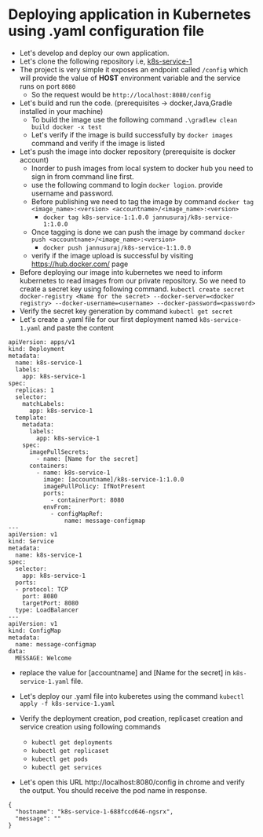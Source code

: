 # Deploying application in Kubernetes using .yaml configuration file

-   Let's develop and deploy our own application. 
-   Let's clone the following repository i.e, [k8s-service-1](https://github.com/surajthedeveloper/k8s-service-1)
-   The project is very simple it exposes an endpoint called ```/config``` which will provide the value of **HOST** environment variable and the service runs on port ```8080```
    -   So the request would be ```http://localhost:8080/config```
-   Let's build and run the code. (prerequisites -> docker,Java,Gradle installed in your machine)
    -   To build the image use the following command   ```.\gradlew clean build docker -x test``` 
    -   Let's verify if the image is build successfully by ```docker images``` command and verify if the image is listed
-   Let's push the image into docker repository (prerequisite is docker account)
    -   Inorder to push images from local system to docker hub you need to sign in from command line first.
    -   use the following command to login ```docker logion```. provide username and password.
    -   Before publishing we need to tag the image by command ```docker tag <image_name>:<version> <accountname>/<image_name>:<version>```
        -   ```docker tag k8s-service-1:1.0.0 jannusuraj/k8s-service-1:1.0.0```
    -   Once tagging is done we can push the image by command ```docker push <accountname>/<image_name>:<version>```
        -   ```docker push jannusuraj/k8s-service-1:1.0.0```
    -   verify if the image upload is successful by visiting https://hub.docker.com/ page
-   Before deploying our image into kubernetes we need to inform kubernetes to read images from our private repository. So we need to create a secret key using following command. ```kubectl create secret docker-registry <Name for the secret> --docker-server=<docker registry> --docker-username=<username> --docker-password=<password>```
-   Verify the secret key generation by command ```kubectl get secret```
-   Let's create a .yaml file for our first deployment named ```k8s-service-1.yaml``` and paste the content

```
apiVersion: apps/v1
kind: Deployment
metadata:
  name: k8s-service-1
  labels:
    app: k8s-service-1
spec:
  replicas: 1
  selector:
    matchLabels:
      app: k8s-service-1
  template:
    metadata:
      labels:
        app: k8s-service-1
    spec:
      imagePullSecrets:
        - name: [Name for the secret]
      containers:
        - name: k8s-service-1
          image: [accountname]/k8s-service-1:1.0.0
          imagePullPolicy: IfNotPresent
          ports:
            - containerPort: 8080
          envFrom:
            - configMapRef:
                name: message-configmap
---
apiVersion: v1
kind: Service
metadata:
  name: k8s-service-1
spec:
  selector:
    app: k8s-service-1
  ports:
  - protocol: TCP
    port: 8080
    targetPort: 8080
  type: LoadBalancer
---
apiVersion: v1
kind: ConfigMap
metadata:
  name: message-configmap
data:
  MESSAGE: Welcome
```

-   replace the value for [accountname] and [Name for the secret] in ```k8s-service-1.yaml``` file.

-   Let's deploy our .yaml file into kuberetes using the command ```kubectl apply -f k8s-service-1.yaml```
-   Verify the deployment creation, pod creation, replicaset creation and service creation using following commands
    -   ```kubectl get deployments```
    -   ```kubectl get replicaset```
    -   ```kubectl get pods```
    -   ```kubectl get services```
-   Let's open this URL http://localhost:8080/config in chrome and verify the output. You should receive the pod name in response.
```
{
  "hostname": "k8s-service-1-688fccd646-ngsrx",
  "message": ""
}
```